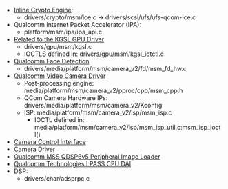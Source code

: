 - [Inline Crypto Engine](https://android.googlesource.com/kernel/msm.git/+/android-msm-bullhead-3.10-n-preview-1/Documentation/devicetree/bindings/crypto/msm/ice.txt):
	+ drivers/crypto/msm/ice.c -> drivers/scsi/ufs/ufs-qcom-ice.c 
- Qualcomm Internet Packet Accelerator (IPA):
	+ platform/msm/ipa/ipa_api.c
- [Related to the KGSL GPU Driver](https://android.googlesource.com/kernel/msm/+/android-msm-sony-cm-jb-3.0/Documentation/arm/msm/kgsl-sysfs.txt)
	+ drivers/gpu/msm/kgsl.c
	+ IOCTLS defined in: drivers/gpu/msm/kgsl_iotctl.c
- [Qualcomm Face Detection](https://android.googlesource.com/kernel/msm.git/+/android-msm-bullhead-3.10-n-preview-1/Documentation/devicetree/bindings/media/video/msm-fd.txt)
	+ drivers/media/platform/msm/camera_v2/fd/msm_fd_hw.c
- [Qualcomm Video Camera Driver](https://android.googlesource.com/kernel/msm/+/android-7.1.0_r0.2/Documentation/devicetree/bindings/media/video/msm-cpp.txt)
	+ Post-processing engine: media/platform/msm/camera_v2/pproc/cpp/msm_cpp.h
	+ QCom Camera Hardware IPs: drivers/media/platform/msm/camera_v2/Kconfig
	+ ISP: media/platform/msm/camera_v2/isp/msm_isp.c
		+ IOCTL defined in: media/platform/msm/camera_v2/isp/msm_isp_util.c:msm_isp_ioctl()
- [Camera Control Interface](https://lwn.net/Articles/735236/)
- [Camera Driver](https://android.googlesource.com/kernel/msm/+/android-msm-wahoo-4.4-oreo-dr1/arch/arm/boot/dts/qcom/msm8998-camera.dtsi)
- [Qualcomm MSS QDSP6v5 Peripheral Image Loader](https://android.googlesource.com/kernel/msm/+/android-msm-3.9-usb-and-mmc-hacks/Documentation/devicetree/bindings/pil/pil-q6v5-mss.txt)
- [Qualcomm Technologies LPASS CPU DAI](https://www.kernel.org/doc/Documentation/devicetree/bindings/sound/qcom%2Clpass-cpu.txt)
- DSP:
	+ drivers/char/adsprpc.c
